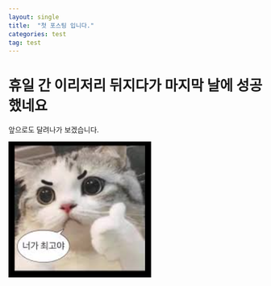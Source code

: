 ```yaml
---
layout: single
title:  "첫 포스팅 입니다."
categories: test
tag: test
---
```


# 휴일 간 이리저리 뒤지다가 마지막 날에 성공했네요

앞으로도 달려나가 보겠습니다.



![캡처](./../images/2025-05-06-first/캡처.PNG)

